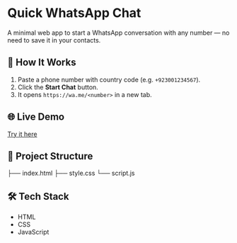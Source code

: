 # Quick WhatsApp Chat

A minimal web app to start a WhatsApp conversation with any number — no need to save it in your contacts.

## 🚀 How It Works

1. Paste a phone number with country code (e.g. `+923001234567`).
2. Click the **Start Chat** button.
3. It opens `https://wa.me/<number>` in a new tab.

## 🌐 Live Demo

[Try it here](https://whatsapp-chat-starter.vercel.app/)

## 📁 Project Structure

├── index.html
├── style.css
└── script.js

## 🛠 Tech Stack

- HTML
- CSS
- JavaScript
